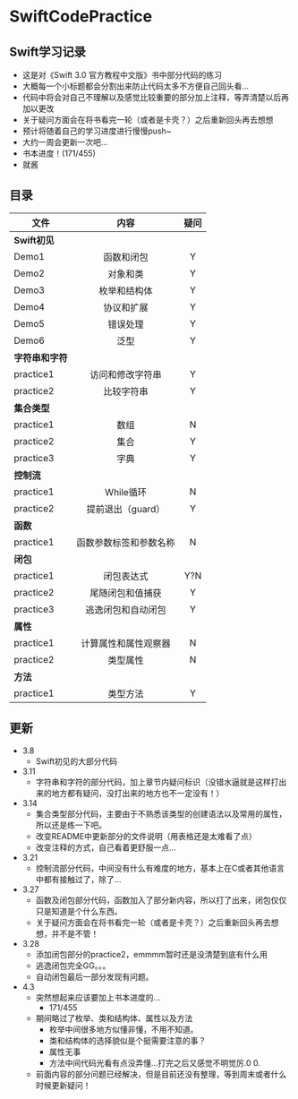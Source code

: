 # SwiftCodePractice
## Swift学习记录
- 这是对《Swift 3.0 官方教程中文版》书中部分代码的练习
- 大概每一个小标题都会分割出来防止代码太多不方便自己回头看...
- 代码中将会对自己不理解以及感觉比较重要的部分加上注释，等弄清楚以后再加以更改
- 关于疑问方面会在将书看完一轮（或者是卡壳？）之后重新回头再去想想
- 预计将随着自己的学习进度进行慢慢push~
- 大约一周会更新一次吧...
- 书本进度！(171/455)
- 就酱

## 目录
| 文件 | 内容 | 疑问 |
| ---|:--------:|:--------:|
|  **Swift初见**|||
|  Demo1|函数和闭包|Y|
|  Demo2|对象和类|Y|
|  Demo3|枚举和结构体|Y|
|  Demo4|协议和扩展|Y|
|  Demo5|错误处理|Y|
|  Demo6|泛型|Y|
|  **字符串和字符**|||
|  practice1|访问和修改字符串|Y|
|  practice2|比较字符串|Y|
|  **集合类型**|||
|  practice1|数组|N|
|  practice2|集合|Y|
|  practice3|字典|Y|
|  **控制流**|||w
|  practice1|While循环|N|
|  practice2|提前退出（guard）|Y|
|  **函数**|||
|  practice1|函数参数标签和参数名称|N|
|  **闭包**|||
|  practice1|闭包表达式|Y?N|
|  practice2|尾随闭包和值捕获|Y|
|  practice3|逃逸闭包和自动闭包|Y|
|  **属性**|||
|  practice1|计算属性和属性观察器|N|
|  practice2|类型属性|N|
|  **方法**|||
|  practice1|类型方法|Y|



## 更新

- 3.8		
	- Swift初见的大部分代码
- 3.11
	- 字符串和字符的部分代码，加上章节内疑问标识（没错水逼就是这样打出来的地方都有疑问，没打出来的地方也不一定没有！）
- 3.14
	- 集合类型部分代码，主要由于不熟悉该类型的创建语法以及常用的属性，所以还是练一下吧。
	- 改变README中更新部分的文件说明（用表格还是太难看了点）
	- 改变注释的方式，自己看着更舒服一点...
- 3.21
	- 控制流部分代码，中间没有什么有难度的地方，基本上在C或者其他语言中都有接触过了，除了...
- 3.27
	- 函数及闭包部分代码，函数加入了部分新内容，所以打了出来，闭包仅仅只是知道是个什么东西。
	- 关于疑问方面会在将书看完一轮（或者是卡壳？）之后重新回头再去想想，并不是不管！
- 3.28
	- 添加闭包部分的practice2，emmmm暂时还是没清楚到底有什么用
	- 逃逸闭包完全GG。。。
	- 自动闭包最后一部分发现有问题。
- 4.3
	- 突然想起来应该要加上书本进度的...
	  - 171/455
	- 期间略过了枚举、类和结构体、属性以及方法
	  - 枚举中间很多地方似懂非懂，不用不知道。
	  - 类和结构体的选择貌似是个挺需要注意的事？
	  - 属性无事
	  - 方法中间代码光看有点没弄懂...打完之后又感觉不明觉厉.0 0.
	- 前面内容的部分问题已经解决，但是目前还没有整理，等到周末或者什么时候更新疑问！


